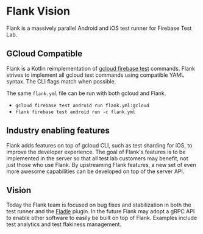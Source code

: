 # Flank Vision

Flank is a massively parallel Android and iOS test runner for Firebase Test Lab.

## GCloud Compatible

Flank is a Kotlin reimplementation of [gcloud firebase test](https://cloud.google.com/sdk/gcloud/reference/alpha/firebase/test) commands. Flank strives to implement all gcloud test commands using compatible YAML syntax. The CLI flags match when possible.

The same `flank.yml` file can be run with both gcloud and Flank.

- `gcloud firebase test android run flank.yml:gcloud`
- `flank firebase test android run -c flank.yml`

## Industry enabling features

Flank adds features on top of gcloud CLI, such as test sharding for iOS, to improve the developer experience. The goal of Flank's features is to be implemented in the server so that all test lab customers may benefit, not just those who use Flank. By upstreaming Flank features, a new set of even more awesome capabilities can be developed on top of the server API.

## Vision

Today the Flank team is focused on bug fixes and stabilization in both the test runner and the [Fladle](https://github.com/runningcode/fladle) plugin. In the future Flank may adopt a gRPC API to enable other software to easily be built on top of Flank. Examples include test analytics and test flakiness management.

